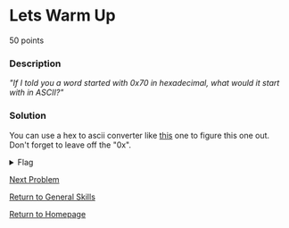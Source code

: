 # Lets Warm Up
50 points

### Description
*"If I told you a word started with 0x70 in hexadecimal, what would it start with in ASCII?"*

### Solution
You can use a hex to ascii converter like [this](https://www.rapidtables.com/convert/number/hex-to-ascii.html) one to figure this one out. Don't forget to leave
off the "0x".

<details>
  <summary>Flag</summary>
  picoCTF{p}
</details>

[Next Problem](https://github.com/sdvickers98/picoCTF-2019-Walkthrough/blob/master/general_skills/%234%20-%20Warmed%20Up.md)

[Return to General Skills](https://github.com/sdvickers98/picoCTF-2019-Walkthrough/blob/master/general_skills/%230%20-%20General%20Skills%20Homepage.md)

[Return to Homepage](https://github.com/sdvickers98/picoCTF-2019-Walkthrough)
